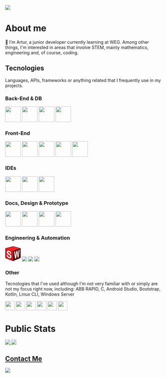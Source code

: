 ![](https://komarev.com/ghpvc/?username=arturTheDev17&color=e34c26&abbreviated=true)

# About me

👋 I’m Artur, a junior developer currently learning at WEG. 
Among other things, I'm interested in areas that involve STEM, mainly mathematics, engineering and, of course, coding.

## Tecnologies
Languages, APIs, frameworks or anything related that I frequently use in my projects.

<div>

### Back-End & DB

<img src="https://cdn.jsdelivr.net/gh/devicons/devicon@latest/icons/java/java-original.svg" width="50" height="50" />
<img src="https://cdn.jsdelivr.net/gh/devicons/devicon@latest/icons/mysql/mysql-original.svg" width="50" height="50" />
<img src="https://cdn.jsdelivr.net/gh/devicons/devicon@latest/icons/junit/junit-original.svg" width="50" height="50" />
<img src="https://cdn.jsdelivr.net/gh/devicons/devicon@latest/icons/spring/spring-original.svg" width="50" height="50" />          
</div>
            
<div>

### Front-End
            
<img src="https://cdn.jsdelivr.net/gh/devicons/devicon@latest/icons/javascript/javascript-original.svg" width="50" height="50" />
<img src="https://cdn.jsdelivr.net/gh/devicons/devicon@latest/icons/html5/html5-original.svg" width="50" height="50" />
<img src="https://cdn.jsdelivr.net/gh/devicons/devicon@latest/icons/css3/css3-original.svg" width="50" height="50" />          
<img src="https://cdn.jsdelivr.net/gh/devicons/devicon@latest/icons/tailwindcss/tailwindcss-original.svg" width="50" height="50" />
<img src="https://cdn.jsdelivr.net/gh/devicons/devicon@latest/icons/jest/jest-plain.svg" width="50" height="50" />          
</div>

<div>

### IDEs
            
<img src="https://cdn.jsdelivr.net/gh/devicons/devicon@latest/icons/vscode/vscode-original.svg" width="50" height="50" />
<img src="https://cdn.jsdelivr.net/gh/devicons/devicon@latest/icons/intellij/intellij-original.svg" width="50" height="50" />
<img src="https://cdn.jsdelivr.net/gh/devicons/devicon@latest/icons/eclipse/eclipse-original.svg" width="50" height="50" />

</div>
          
<div>

### Docs, Design & Prototype
            
<img src="https://cdn.jsdelivr.net/gh/devicons/devicon@latest/icons/figma/figma-original.svg" width="50" height="50" />          
<img src="https://cdn.jsdelivr.net/gh/devicons/devicon@latest/icons/vercel/vercel-original.svg" width="50" height="50" />
<img src="https://cdn.jsdelivr.net/gh/devicons/devicon@latest/icons/notion/notion-original.svg" width="50" height="50" />          
<img src="https://cdn.jsdelivr.net/gh/devicons/devicon@latest/icons/canva/canva-original.svg" width="50" height="50" />      
</div>

<div>

### Engineering & Automation
            
<img src="./solid.png" height="50" />
<img src="https://cdn.jsdelivr.net/gh/devicons/devicon@latest/icons/cplusplus/cplusplus-original.svg" height="50" />          
<img src="https://cdn.jsdelivr.net/gh/devicons/devicon@latest/icons/arduino/arduino-original-wordmark.svg" height="50" />
<img src="https://i.pinimg.com/originals/b4/a9/f7/b4a9f736f62c24d599f7cb747980ab45.png" height="50"/>
</div>

<div>

### Other
Tecnologies that I've used although I'm not very familiar with or simply are not my focus right now, including: ABB RAPID, C, Android Studio, Bootstrap, Kotlin, Linux CLI, Windows Server            

<img src="https://cdn.jsdelivr.net/gh/devicons/devicon@latest/icons/c/c-original.svg" width="30" height="30" />
<img src="https://cdn.jsdelivr.net/gh/devicons/devicon@latest/icons/bootstrap/bootstrap-original.svg" width="30" height="30" />
<img src="https://cdn.jsdelivr.net/gh/devicons/devicon@latest/icons/linux/linux-original.svg" width="30" height="30" />
<img src="https://cdn.jsdelivr.net/gh/devicons/devicon@latest/icons/androidstudio/androidstudio-original.svg" width="30" height="30" />
<img src="https://cdn.jsdelivr.net/gh/devicons/devicon@latest/icons/kotlin/kotlin-original.svg" width="30" height="30" />          
<img src="https://cdn.jsdelivr.net/gh/devicons/devicon@latest/icons/windows8/windows8-original.svg" width="30" height="30" />
</div>

# Public Stats

<div>
<a href="https://github.com/arturTheDev17">
<img loading="lazy" height="180em" src="https://github-readme-stats.vercel.app/api/top-langs/?username=arturTheDev17&layout=compact&langs_count=7&theme=codeSTACKr" />
<img loading="lazy" height="180em" src="https://github-readme-stats.vercel.app/api?username=arturTheDev17&show_icons=true&theme=codeSTACKr&include_all_commits=true&count_private=true"/>
</div>

## Contact Me
<div>
<a href="https://www.linkedin.com/in/artur-neves-h%C3%B6pner-295b52268/" target="_blank"><img loading="lazy" src="https://img.shields.io/badge/-LinkedIn-%230077B5?style=for-the-badge&logo=linkedin&logoColor=white" target="_blank"></a>   
</div>

